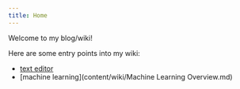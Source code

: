 ```yaml
---
title: Home
---
```



Welcome to my blog/wiki!


Here are some entry points into my wiki:

- [text editor](content/wiki/Editor.md)
- [machine learning](content/wiki/Machine Learning Overview.md)
